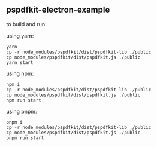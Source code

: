 ## pspdfkit-electron-example

to build and run:

using yarn:

```
yarn
cp -r node_modules/pspdfkit/dist/pspdfkit-lib ./public
cp node_modules/pspdfkit/dist/pspdfkit.js ./public
yarn start
```

using npm:

```
npm i
cp -r node_modules/pspdfkit/dist/pspdfkit-lib ./public
cp node_modules/pspdfkit/dist/pspdfkit.js ./public
npm run start
```

using pnpm:
```
pnpm i
cp -r node_modules/pspdfkit/dist/pspdfkit-lib ./public
cp node_modules/pspdfkit/dist/pspdfkit.js ./public
pnpm run start
```
